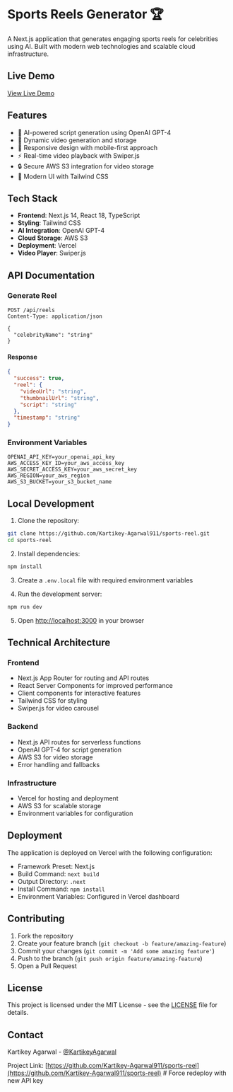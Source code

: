 # Sports Reels Generator 🏆

A Next.js application that generates engaging sports reels for celebrities using AI. Built with modern web technologies and scalable cloud infrastructure.

## Live Demo

[View Live Demo](https://sports-reel.vercel.app)

## Features

- 🤖 AI-powered script generation using OpenAI GPT-4
- 🎥 Dynamic video generation and storage
- 📱 Responsive design with mobile-first approach
- ⚡ Real-time video playback with Swiper.js
- 🔒 Secure AWS S3 integration for video storage
- 🎨 Modern UI with Tailwind CSS

## Tech Stack

- **Frontend**: Next.js 14, React 18, TypeScript
- **Styling**: Tailwind CSS
- **AI Integration**: OpenAI GPT-4
- **Cloud Storage**: AWS S3
- **Deployment**: Vercel
- **Video Player**: Swiper.js

## API Documentation

### Generate Reel

```http
POST /api/reels
Content-Type: application/json

{
  "celebrityName": "string"
}
```

#### Response

```json
{
  "success": true,
  "reel": {
    "videoUrl": "string",
    "thumbnailUrl": "string",
    "script": "string"
  },
  "timestamp": "string"
}
```

### Environment Variables

```env
OPENAI_API_KEY=your_openai_api_key
AWS_ACCESS_KEY_ID=your_aws_access_key
AWS_SECRET_ACCESS_KEY=your_aws_secret_key
AWS_REGION=your_aws_region
AWS_S3_BUCKET=your_s3_bucket_name
```

## Local Development

1. Clone the repository:
```bash
git clone https://github.com/Kartikey-Agarwal911/sports-reel.git
cd sports-reel
```

2. Install dependencies:
```bash
npm install
```

3. Create a `.env.local` file with required environment variables

4. Run the development server:
```bash
npm run dev
```

5. Open [http://localhost:3000](http://localhost:3000) in your browser

## Technical Architecture

### Frontend
- Next.js App Router for routing and API routes
- React Server Components for improved performance
- Client components for interactive features
- Tailwind CSS for styling
- Swiper.js for video carousel

### Backend
- Next.js API routes for serverless functions
- OpenAI GPT-4 for script generation
- AWS S3 for video storage
- Error handling and fallbacks

### Infrastructure
- Vercel for hosting and deployment
- AWS S3 for scalable storage
- Environment variables for configuration

## Deployment

The application is deployed on Vercel with the following configuration:

- Framework Preset: Next.js
- Build Command: `next build`
- Output Directory: `.next`
- Install Command: `npm install`
- Environment Variables: Configured in Vercel dashboard

## Contributing

1. Fork the repository
2. Create your feature branch (`git checkout -b feature/amazing-feature`)
3. Commit your changes (`git commit -m 'Add some amazing feature'`)
4. Push to the branch (`git push origin feature/amazing-feature`)
5. Open a Pull Request

## License

This project is licensed under the MIT License - see the [LICENSE](LICENSE) file for details.

## Contact

Kartikey Agarwal - [@KartikeyAgarwal](https://github.com/Kartikey-Agarwal911)

Project Link: [https://github.com/Kartikey-Agarwal911/sports-reel](https://github.com/Kartikey-Agarwal911/sports-reel) #   F o r c e   r e d e p l o y   w i t h   n e w   A P I   k e y  
 